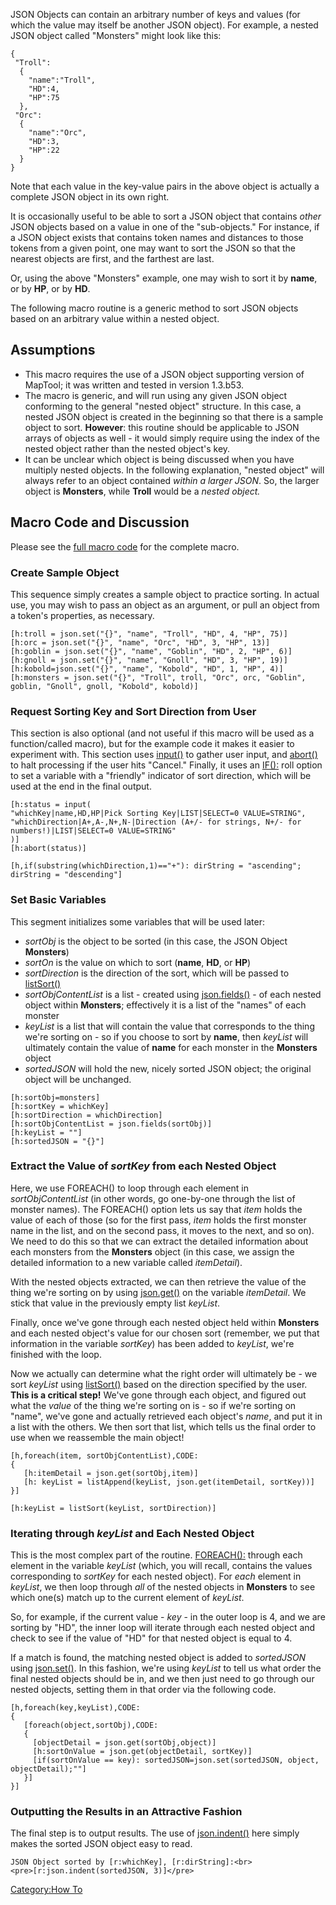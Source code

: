 JSON Objects can contain an arbitrary number of keys and values (for
which the value may itself be another JSON object). For example, a
nested JSON object called "Monsters" might look like this:

``` mtmacro numberLines
{
 "Troll":
  {
    "name":"Troll",
    "HD":4,
    "HP":75
  },
 "Orc":
  {
    "name":"Orc",
    "HD":3,
    "HP":22
  }
}
```

Note that each value in the key-value pairs in the above object is
actually a complete JSON object in its own right.

It is occasionally useful to be able to sort a JSON object that contains
*other* JSON objects based on a value in one of the "sub-objects." For
instance, if a JSON object exists that contains token names and
distances to those tokens from a given point, one may want to sort the
JSON so that the nearest objects are first, and the farthest are last.

Or, using the above "Monsters" example, one may wish to sort it by
**name**, or by **HP**, or by **HD**.

The following macro routine is a generic method to sort JSON objects
based on an arbitrary value within a nested object.

## Assumptions

  - This macro requires the use of a JSON object supporting version of
    MapTool; it was written and tested in version 1.3.b53.
  - The macro is generic, and will run using any given JSON object
    conforming to the general "nested object" structure. In this case, a
    nested JSON object is created in the beginning so that there is a
    sample object to sort. **However**: this routine should be
    applicable to JSON arrays of objects as well - it would simply
    require using the index of the nested object rather than the nested
    object's key.
  - It can be unclear which object is being discussed when you have
    multiply nested objects. In the following explanation, "nested
    object" will always refer to an object contained *within a larger
    JSON*. So, the larger object is **Monsters**, while **Troll** would
    be a *nested object.*

## Macro Code and Discussion

Please see the [full macro
code](Tutorials:Macros:JSONSortingFullCode "wikilink") for the complete
macro.

### Create Sample Object

This sequence simply creates a sample object to practice sorting. In
actual use, you may wish to pass an object as an argument, or pull an
object from a token's properties, as necessary.

``` mtmacro numberLines
[h:troll = json.set("{}", "name", "Troll", "HD", 4, "HP", 75)]
[h:orc = json.set("{}", "name", "Orc", "HD", 3, "HP", 13)]
[h:goblin = json.set("{}", "name", "Goblin", "HD", 2, "HP", 6)]
[h:gnoll = json.set("{}", "name", "Gnoll", "HD", 3, "HP", 19)]
[h:kobold=json.set("{}", "name", "Kobold", "HD", 1, "HP", 4)]
[h:monsters = json.set("{}", "Troll", troll, "Orc", orc, "Goblin", goblin, "Gnoll", gnoll, "Kobold", kobold)]
```

### Request Sorting Key and Sort Direction from User

This section is also optional (and not useful if this macro will be used
as a function/called macro), but for the example code it makes it easier
to experiment with. This section uses [input()](input "wikilink") to
gather user input, and [abort()](abort "wikilink") to halt processing if
the user hits "Cancel." Finally, it uses an
[IF():](Macros:Branching_and_Looping#IF_Option "wikilink") roll option
to set a variable with a "friendly" indicator of sort direction, which
will be used at the end in the final output.

``` mtmacro numberLines
[h:status = input(
"whichKey|name,HD,HP|Pick Sorting Key|LIST|SELECT=0 VALUE=STRING",
"whichDirection|A+,A-,N+,N-|Direction (A+/- for strings, N+/- for numbers!)|LIST|SELECT=0 VALUE=STRING"
)]
[h:abort(status)]

[h,if(substring(whichDirection,1)=="+"): dirString = "ascending"; dirString = "descending"]
```

### Set Basic Variables

This segment initializes some variables that will be used later:

  - *sortObj* is the object to be sorted (in this case, the JSON Object
    **Monsters**)
  - *sortOn* is the value on which to sort (**name**, **HD**, or **HP**)
  - *sortDirection* is the direction of the sort, which will be passed
    to [listSort()](listSort "wikilink")
  - *sortObjContentList* is a list - created using
    [json.fields()](json.fields "wikilink") - of each nested object
    within **Monsters**; effectively it is a list of the "names" of each
    monster
  - *keyList* is a list that will contain the value that corresponds to
    the thing we're sorting on - so if you choose to sort by **name**,
    then *keyList* will ultimately contain the value of **name** for
    each monster in the **Monsters** object
  - *sortedJSON* will hold the new, nicely sorted JSON object; the
    original object will be unchanged.

<!-- end list -->

``` mtmacro numberLines
[h:sortObj=monsters]
[h:sortKey = whichKey]
[h:sortDirection = whichDirection]
[h:sortObjContentList = json.fields(sortObj)]
[h:keyList = ""]
[h:sortedJSON = "{}"]
```

### Extract the Value of *sortKey* from each Nested Object

Here, we use FOREACH() to loop through each element in
*sortObjContentList* (in other words, go one-by-one through the list of
monster names). The FOREACH() option lets us say that *item* holds the
value of each of those (so for the first pass, *item* holds the first
monster name in the list, and on the second pass, it moves to the next,
and so on). We need to do this so that we can extract the detailed
information about each monsters from the **Monsters** object (in this
case, we assign the detailed information to a new variable called
*itemDetail*).

With the nested objects extracted, we can then retrieve the value of the
thing we're sorting on by using [json.get()](json.get "wikilink") on the
variable *itemDetail*. We stick that value in the previously empty list
*keyList*.

Finally, once we've gone through each nested object held within
**Monsters** and each nested object's value for our chosen sort
(remember, we put that information in the variable *sortKey*) has been
added to *keyList*, we're finished with the loop.

Now we actually can determine what the right order will ultimately be -
we sort *keyList* using [listSort()](listSort "wikilink") based on the
direction specified by the user. **This is a critical step\!** We've
gone through each object, and figured out what the *value* of the thing
we're sorting on is - so if we're sorting on "name", we've gone and
actually retrieved each object's *name*, and put it in a list with the
others. We then sort that list, which tells us the final order to use
when we reassemble the main object\!

``` mtmacro numberLines
[h,foreach(item, sortObjContentList),CODE:
{
   [h:itemDetail = json.get(sortObj,item)]
   [h: keyList = listAppend(keyList, json.get(itemDetail, sortKey))]
}]

[h:keyList = listSort(keyList, sortDirection)]
```

### Iterating through *keyList* and Each Nested Object

This is the most complex part of the routine.
[FOREACH():](Macros:Branching_and_Looping#FOREACH_Option "wikilink")
through each element in the variable *keyList* (which, you will recall,
contains the values corresponding to *sortKey* for each nested object).
For *each* element in *keyList*, we then loop through *all* of the
nested objects in **Monsters** to see which one(s) match up to the
current element of *keyList*.

So, for example, if the current value - *key* - in the outer loop is 4,
and we are sorting by "HD", the inner loop will iterate through each
nested object and check to see if the value of "HD" for that nested
object is equal to 4.

If a match is found, the matching nested object is added to *sortedJSON*
using [json.set()](json.set "wikilink"). In this fashion, we're using
*keyList* to tell us what order the final nested objects should be in,
and we then just need to go through our nested objects, setting them in
that order via the following code.

``` mtmacro numberLines
[h,foreach(key,keyList),CODE:
{
   [foreach(object,sortObj),CODE:
   {
     [objectDetail = json.get(sortObj,object)]
     [h:sortOnValue = json.get(objectDetail, sortKey)]
     [if(sortOnValue == key): sortedJSON=json.set(sortedJSON, object, objectDetail);""]
   }]
}]
```

### Outputting the Results in an Attractive Fashion

The final step is to output results. The use of
[json.indent()](json.indent "wikilink") here simply makes the sorted
JSON object easy to read.

``` mtmacro numberLines
JSON Object sorted by [r:whichKey], [r:dirString]:<br>
<pre>[r:json.indent(sortedJSON, 3)]</pre>
```

[Category:How To](Category:How_To "wikilink")